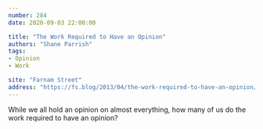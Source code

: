 ```yaml
---
number: 284
date: 2020-09-03 22:00:00

title: "The Work Required to Have an Opinion"
authors: "Shane Parrish"
tags:
- Opinion
- Work

site: "Farnam Street"
address: "https://fs.blog/2013/04/the-work-required-to-have-an-opinion/"
---
```


While we all hold an opinion on almost everything, how many of us do the work required to have an opinion?
